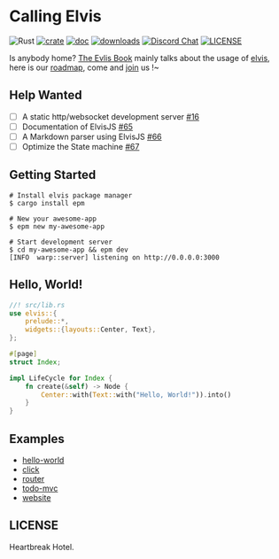 # Calling Elvis

![Rust](https://github.com/clearloop/leetcode-cli/workflows/Rust/badge.svg)
[![crate](https://img.shields.io/crates/v/elvis.svg)](https://crates.io/crates/elvis)
[![doc](https://img.shields.io/badge/current-docs-brightgreen.svg)](https://docs.rs/elvis/)
[![downloads](https://img.shields.io/crates/d/elvis.svg)](https://crates.io/crates/elvis)
[![Discord Chat](https://img.shields.io/discord/729613877184299019.svg?logo=discord&style=flat-square)](https://discord.gg/dxpefwy)
[![LICENSE](https://img.shields.io/crates/l/elvis.svg)](https://choosealicense.com/licenses/mit/)

Is anybody home? [The Evlis Book][1] mainly talks about the usage of [elvis][2], here is our [roadmap][roadmap], come and [join][community] us !~


## Help Wanted
 
+ [ ] A static http/websocket development server [#16][#16]
+ [ ] Documentation of ElvisJS [#65][#65]
+ [ ] A Markdown parser using ElvisJS [#66][#66]
+ [ ] Optimize the State machine [#67][#67]

## Getting Started

```
# Install elvis package manager
$ cargo install epm

# New your awesome-app
$ epm new my-awesome-app

# Start development server
$ cd my-awesome-app && epm dev
[INFO  warp::server] listening on http://0.0.0.0:3000
```


## Hello, World!

```rust
//! src/lib.rs
use elvis::{
    prelude::*,
    widgets::{layouts::Center, Text},
};

#[page]
struct Index;

impl LifeCycle for Index {
    fn create(&self) -> Node {
        Center::with(Text::with("Hello, World!")).into()
    }
}
```

## Examples

+ [hello-world][hello-world-example]
+ [click][click-example]
+ [router][router-example]
+ [todo-mvc][todo-mvc]
+ [website][website]



## LICENSE

Heartbreak Hotel.

[#16]: https://github.com/elvisjs/elvis/issues/16
[#65]: https://github.com/elvisjs/elvis/issues/65
[#66]: https://github.com/elvisjs/elvis/issues/66
[#67]: https://github.com/elvisjs/elvis/issues/67
[1]: https://elvisjs.github.io/book
[2]: https://docs.rs/elvis
[community]: https://elvisjs.github.io/book/community
[hello-world-example]: https://github.com/elvisjs/elvis/tree/master/examples/hello-world
[click-example]: https://github.com/elvisjs/elvis/tree/master/examples/click
[router-example]: https://github.com/elvisjs/elvis/tree/master/examples/router
[todo-mvc]: https://github.com/elvisjs/elvis/tree/master/examples/todo-mvc
[website]: https://github.com/elvisjs/elvis/tree/master/examples/website
[roadmap]: https://github.com/elvisjs/elvis/milestones
